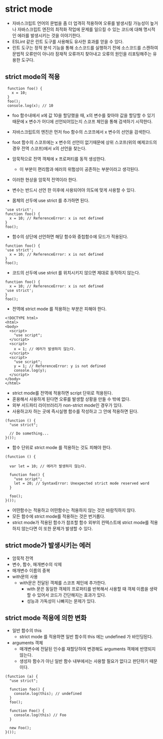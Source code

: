 # strict mode

- 자바스크립트 언어의 문법을 좀 더 업격히 적용하여 오류를 발생시킬 가능성이 높거나 자바스크립트 엔진의 최적화 작업에 문제를 일으킬 수 있는 코드에 대해 명시적인 에러를 발생시키는 것을 이야기한다.
- ESLint 같은 린트 도구를 사용해도 유사한 효과를 얻을 수 있다.
- 린트 도구는 정적 분석 기능을 통해 소스코드를 실행하기 전에 소스코드를 스캔하여 문법적 오류만이 아니라 잠재적 오류까지 찾아내고 오류의 원인을 리포팅해주는 유용한 도구다.

## strict mode의 적용

```
 function foo() {
   x = 10;
 }
 foo();
 console.log(x); // 10
```

- foo 함수내에서 x에 값 10을 할당했을 때, x의 변수를 찾아야 값을 할당할 수 있기 때문에 x 변수가 어디에 선언되어있는지 스코프 체인을 통해 검색하기 시작한다.
- 자바스크립트의 엔진은 먼저 foo 함수의 스코프에서 x 변수의 선언을 검색한다.
- foot 함수의 스코프에는 x 변수의 선언이 없기때문에 상위 스코프(위의 예제코드의 경우 전역 스코프)에서 x의 선언을 찾는다.
- 암묵적으로 전역 객체에 x 프로퍼티를 동적 생성한다.
  - 이 부분이 편리함과 에러의 위험성이 공존하는 부분이라고 생각된다.
- 이러한 현상을 암묵적 전역이라 한다.
- 변수는 반드시 선언 한 이후에 사용되어야 의도에 맞게 사용할 수 있다.

- 몸체의 선두에 use strict 를 추가하면 된다.

```
'use strict';
function foo() {
  x = 10; // ReferenceError: x is not defined
}
foo();
```

- 함수의 상단에 선언하면 해당 함수와 중첩함수에 모드가 적용된다.

```
function foo() {
'use strict';
  x = 10; // ReferenceError: x is not defined
}
foo();
```

- 코드의 선두에 use strict 를 위치시키지 않으면 제대로 동작하지 않는다.

```
function foo() {
  x = 10; // ReferenceError: x is not defined
'use strict';
}
foo();
```

- 전역에 strict mode 를 적용하는 부분은 피해야 한다.

```
<!DOCTYPE html>
<html>
<body>
  <script>
    "use script";
  </script>
  <script>
    x = 1; // 에러가 발생하지 않는다.
  </script>
  <script>
    "use script";
    y = 1; // ReferenceError: y is not defined
    console.log(y);
  </script>
</body>
</html>
```

- strict mode를 전역에 적용하면 script 단위로 적용된다.
- 혼용해서 사용하게 된다면 오류를 발생할 상황을 만들 수 밖에 없다.
- 외부 서드파티 라이브러리가 non-strict mode인 경우가 있다.
- 사용하고자 하는 곳에 즉시실행 함수를 작성하고 그 안에 적용하면 된다.

```
(function () {
  "use strict";

  // Do something...
}());
```

- 함수 단위로 strict mode 를 적용하는 것도 피해야 한다.

```
(function () {

  var let = 10; // 에러가 발생하지 않는다.

  function foo() {
    "use script";
    let = 20; // SyntaxError: Unexpected strict mode reserved word
  }

  foo();
}());
```

- 어떤함수는 적용하고 어떤함수는 적용하지 않는 것은 바람직하지 않다.
- 모든 함수에 strict mode를 적용하는 것은 번거롭다.
- strict mode가 적용된 함수가 참조할 함수 외부의 컨텍스트에 strict mode를 적용하지 않는다면 이 또한 문제가 발생할 수 있다.

## strict mode가 발생시키는 에러

- 암묵적 전역
- 변수, 함수, 매개변수의 삭제
- 매개변수 이름의 중복
- with문의 사용
  - with문은 전달된 객체를 스코프 체인에 추가한다.
    - with 문은 동일한 객체의 프로퍼티를 반복해서 사용할 때 객체 이름을 생략할 수 있어서 코드가 간단해지는 효과가 있다.
    - 성능과 가독성이 나빠지는 문제가 있다.

## strict mode 적용에 의한 변화

- 일반 함수의 this
  - strict mode 를 적용하면 일반 함수의 this 에는 undefined 가 바인딩된다.
- arguments 객체
  - 매개변수에 전달된 인수를 재할당하여 변경해도 arguments 객체에 반영되지 않는다.
  - 생성자 함수가 아닌 일반 함수 내부에서는 사용할 필요가 없다고 판단하기 때문이다.

```
(function (a) {
  "use strict";

  function foo() {
    console.log(this); // undefined
  }
  foo();

  function Foo() {
    console.log(this) // Foo
  }

  new Foo();
}());
```

